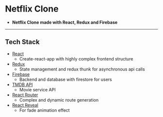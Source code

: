 
# Netflix Clone

- **Netflix Clone made with React, Redux and Firebase**

---

## Tech Stack

- [React](https://github.com/facebook/react) 
  - Create-react-app with highly complex frontend structure
- [Redux](https://redux.js.org/) 
  - State management and redux thunk for asynchronous api calls
- [Firebase](https://firebase.google.com/) 
  - Backend and database with firestore for users
- [TMDB API](https://www.themoviedb.org/?language=en-US)
  - Movie service API
- [React Router](https://reacttraining.com/react-router/web/guides/quick-start) 
  - Complex and dynamic route generation 
- [React Reveal](https://www.react-reveal.com/)
  - For fade animation effect
